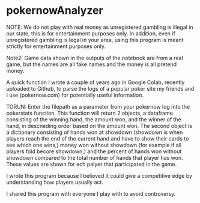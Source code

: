 # pokernowAnalyzer

NOTE: We do not play with real money as unregistered gambling is illegal in our state, this is for entertainment purposes only.
 In addition, even if unregistered gambling  is legal in your area, using this program is meant strictly for entertainment purposes only.

Note2: Game data shown in the outputs of the notebook are from a real game, but the names are all fake names and the money is all pretend money.

A quick function  I wrote a couple of years ago in Google Colab, recently uploaded to Github, to parse the logs of a popular poker site my friends and I  use (pokernow.com) for potentially useful information. 




TORUN: Enter the filepath as a parameter from your pokernow log into the pokerstats function. This function will return  2  objects, a dataframe consisting of the winning hand, the amount won, and the winner of the hand, in descneding order based on  the amount won. The second object is a dictionary consisting of hands won at showdown (showdown is when players reach the end of the current hand and have to show their cards to see which one wins,)  money won without showdown (for example  if all players fold becore showdown,) and the  percent of hands won without showdown compared to the total number of hands that  player has won. These values are shown for ech palyer that participated in the game.

I wrote this program because I believed it could give a competitive edge by understanding how players usually act. 

I shared this program with everyone I play with to avoid controversy. 


